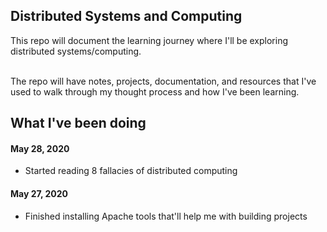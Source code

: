 ## Distributed Systems and Computing
This repo will document the learning journey where I'll be exploring distributed systems/computing. 

<br/>
The repo will have notes, projects, documentation, and resources that I've used to walk through my thought process and how I've been learning.

## What I've been doing

#### May 28, 2020
- Started reading 8 fallacies of distributed computing 

#### May 27, 2020
- Finished installing Apache tools that'll help me with building projects
